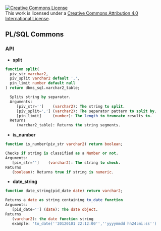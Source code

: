 <a rel="license" href="http://creativecommons.org/licenses/by/4.0/"><img alt="Creative Commons License" style="border-width:0" src="https://i.creativecommons.org/l/by/4.0/88x31.png" /></a><br />This work is licensed under a <a rel="license" href="http://creativecommons.org/licenses/by/4.0/">Creative Commons Attribution 4.0 International License</a>.

## PL/SQL Commons

### API

 * **split**

```sql
function split(
  piv_str varchar2, 
  piv_split varchar2 default ',', 
  pin_limit number default null
) return dbms_sql.varchar2_table;
``` 
```sql
  Splits string by separator.
  Arguments: 
     [piv_str='']    (varchar2): The string to split.
     [piv_split=','] (varchar2): The separator pattern to split by.
     [pin_limit]     (number): The length to truncate results to.
  Returns
     (varchar2_table): Returns the string segments.
  ```

  
  * **is_number**
  
  ```sql
  function is_number(piv_str varchar2) return boolean;
  ```

  ```sql
  Checks if string is classified as a Number or not.
  Arguments: 
     [piv_str='']    (varchar2): The string to check.
  Returns
     (boolean): Returns true if string is numeric.
  ```

  * **date_string**

  ```sql
  function date_string(pid_date date) return varchar2;
  ```

  ```sql
  Returns a date as string containing to_date function
  Arguments: 
     [pid_date=''] (date): The date object.
  Returns
     (varchar2): the date function string
     example: 'to_date(''20120101 22:12:00'',''yyyymmdd hh24:mi:ss'') 
  ```